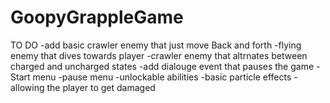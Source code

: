 # GoopyGrappleGame
TO DO
-add basic crawler enemy that just move Back and forth
-flying enemy that dives towards player
-crawler enemy that altrnates between charged and uncharged states
-add dialouge event that pauses the game
-Start menu
-pause menu
-unlockable abilities
-basic particle effects
-allowing the player to get damaged
